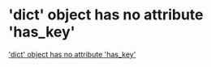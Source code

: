 # 'dict' object has no attribute 'has_key'
['dict' object has no attribute 'has_key'](https://aiwithcloud.com/2022/05/02/dict-object-has-no-attribute-has_key/)